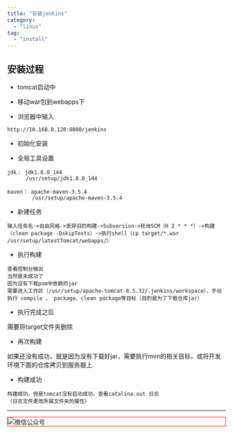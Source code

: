 ```yaml
---
title: "安装jenkins"
category:
  - "linux"
tag:
  - "install"
---
```




## 安装过程

- tomcat启动中

- 移动war包到webapps下

- 浏览器中输入

`http://10.168.0.120:8080/jenkins`

- 初始化安装

- 全局工具设置

```
jdk： jdk1.8.0_144
      /usr/setup/jdk1.8.0_144

maven： apache-maven-3.5.4
        /usr/setup/apache-maven-3.5.4
```

- 新建任务

```
输入任务名->自由风格->丢弃旧的构建->Subversion->轮询SCM（H 2 * * *）->构建（clean package -DskipTests）->执行shell（cp target/*.war /usr/setup/latestTomcat/webapps/）
```

- 执行构建

```
查看控制台输出
当然是未成功了
因为没有下载pom中依赖的jar
需要进入工作区（/usr/setup/apache-tomcat-8.5.32/.jenkins/workspace），手动执行 compile 、 package、clean package等目标（目的是为了下载仓库jar）
```

- 执行完成之后

需要将target文件夹删除

- 再次构建

如果还没有成功，就是因为没有下载好jar，需要执行mvn的相关目标，或将开发环境下面的仓库拷贝到服务器上

- 构建成功

```
构建成功，但是tomcat没有启动成功，查看catalina.out 日志
（日志文件更改所属文件夹的属性）
```
---

<img style="border:1px red solid; display:block; margin:0 auto;" :src="$withBase('/qrcode.jpg')" alt="微信公众号" />

